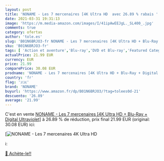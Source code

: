```yaml
---
layout: post
title: 'NONAME - Les 7 mercenaires [4K Ultra HD  avec 26.89 % rabais '
date: 2021-03-31 19:31:13
image: 'https://m.media-amazon.com/images/I/41ipAwEEJgL._SL400_.jpg'
comments: true
category: ofertas
author: 'tole.es'
slug: 'B01N6BRJO3-fr NONAME - Les 7 mercenaires [4K Ultra HD + Blu-Ray +...'
sku: 'B01N6BRJO3-fr'
tags: [ 'Action et aventure','Blu-ray','DVD et Blu-ray','Featured Categories','Films','Western','noname', ]
actualPrice: 21.99 EUR
currency: EUR
price: 21.99
comparePrice: 30.08 EUR
prodname: 'NONAME - Les 7 mercenaires [4K Ultra HD + Blu-Ray + Digital Ultraviolet]'
country: 'fr'
flag: '🇫🇷'
brand: 'NONAME'
buyurl: 'https://www.amazon.fr/dp/B01N6BRJO3/?tag=tolees0d-21'
descuento: '26.89'
average: '21.99'
---
```


C'est en vente [NONAME - Les 7 mercenaires [4K Ultra HD + Blu-Ray + Digital Ultraviolet]](https://www.amazon.fr/dp/B01N6BRJO3/?tag=tolees0d-21)  à  26.89 % de réduction, prix final  21.99 EUR (original: 30.08 EUR) ici:

[![NONAME - Les 7 mercenaires [4K Ultra HD ](https://m.media-amazon.com/images/I/41ipAwEEJgL._SL400_.jpg)](https://www.amazon.fr/dp/B01N6BRJO3/?tag=tolees0d-21)

ℹ️:


[🛒 Achète-le!!](https://www.amazon.fr/dp/B01N6BRJO3/?tag=tolees0d-21)
